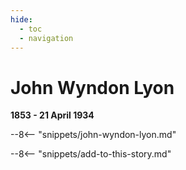 ```yaml
---
hide:
  - toc
  - navigation 
---
```


# John Wyndon Lyon

**1853 - 21 April 1934**

--8<-- "snippets/john-wyndon-lyon.md"

--8<-- "snippets/add-to-this-story.md"